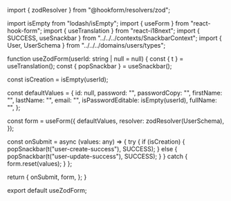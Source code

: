 import { zodResolver } from "@hookform/resolvers/zod";

import isEmpty from "lodash/isEmpty";
import { useForm } from "react-hook-form";
import { useTranslation } from "react-i18next";
import { SUCCESS, useSnackbar } from "../../../contexts/SnackbarContext";
import { User, UserSchema } from "../../../domains/users/types";

function useZodForm(userId: string | null = null) {
const { t } = useTranslation();
const { popSnackbar } = useSnackbar();

const isCreation = isEmpty(userId);

const defaultValues = {
id: null,
password: "",
passwordCopy: "",
firstName: "",
lastName: "",
email: "",
isPasswordEditable: isEmpty(userId),
fullName: "",
};

const form = useForm<User>({
defaultValues,
resolver: zodResolver(UserSchema),
});

const onSubmit = async (values: any) => {
try {
if (isCreation) {
popSnackbar(t("user-create-success"), SUCCESS);
} else {
popSnackbar(t("user-update-success"), SUCCESS);
}
} catch {
form.reset(values);
}
};

return {
onSubmit,
form,
};
}

export default useZodForm;
